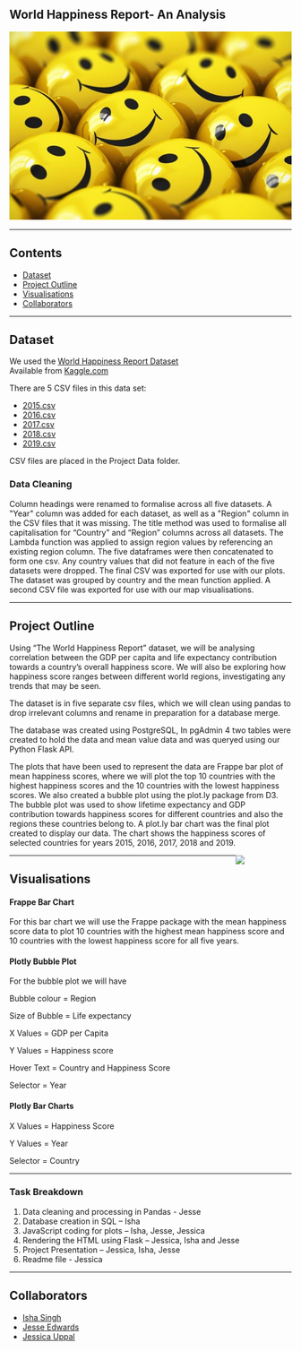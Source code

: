 ﻿## World Happiness Report- An Analysis 


![Title Image](Images/README_image.jpg)

--------------------------------------------------------------------------------------------------------------------------------------------------------------------------

## Contents

* [Dataset](#dataset-header)
* [Project Outline](#project-header)
* [Visualisations](#visualisation-header)
* [Collaborators](#team-header)

--------------------------------------------------------------------------------------------------------------------------------------------------------------------------

## <a id="dataset-header"></a>Dataset

We used the [World Happiness Report Dataset](https://www.kaggle.com/unsdsn/world-happiness)\
Available from [Kaggle.com](https://www.kaggle.com)

There are 5 CSV files in this data set: 

* [2015.csv](https://www.kaggle.com/unsdsn/world-happiness?select=2015.csv)
* [2016.csv](https://www.kaggle.com/unsdsn/world-happiness?select=2016.csv)
* [2017.csv](https://www.kaggle.com/unsdsn/world-happiness?select=2017.csv)
* [2018.csv](https://www.kaggle.com/unsdsn/world-happiness?select=2018.csv)
* [2019.csv](https://www.kaggle.com/unsdsn/world-happiness?select=2019.csv)

CSV files are placed in the Project Data folder.

### Data Cleaning
Column headings were renamed to formalise across all five datasets.
A "Year" column was added for each dataset, as well as a "Region" column in the CSV files that it was missing.
The title method was used to formalise all capitalisation for “Country” and “Region” columns across all datasets.
The Lambda function was applied to assign region values by referencing an existing region column.
The five dataframes were then concatenated to form one csv.
Any country values that did not feature in each of the five datasets were dropped.
The final CSV was exported for use with our plots. The dataset was grouped by country and the mean function applied. 
A second CSV file was exported for use with our map visualisations.

--------------------------------------------------------------------------------------------------------------------------------------------------------------------------


## <a id="project-header"></a>Project Outline

Using “The World Happiness Report” dataset, we will be analysing correlation between the GDP per capita and life expectancy contribution towards a country’s overall happiness score. We will also be exploring how happiness score ranges between different world regions, investigating any trends that may be seen. 

The dataset is in five separate csv files, which we will clean using pandas to drop irrelevant columns and rename in preparation for a database merge.
  
The database was created using PostgreSQL, In pgAdmin 4 two tables were created to hold the data and mean value data and was queryed using our Python Flask API.

The plots that have been used to represent the data are Frappe bar plot of mean happiness scores, where we will plot the top 10 countries with the highest happiness scores and the 10 countries with the lowest happiness scores. We also created a bubble plot using the plot.ly package from D3. The bubble plot was used to show lifetime expectancy and GDP contribution towards happiness scores for different countries and also the regions these countries belong to. A plot.ly bar chart was the final plot created to display our data. The chart shows the happiness scores of selected countries for years 2015, 2016, 2017, 2018 and 2019. 


[<img src="https://wiki.postgresql.org/images/a/a4/PostgreSQL_logo.3colors.svg" align="right"  width="100">](https://www.postgresql.org/)


--------------------------------------------------------------------------------------------------------------------------------------------------------------------------

## <a id="visualisation-header"></a>Visualisations

#### Frappe Bar Chart

For this bar chart we will use the Frappe package with the mean happiness score data to plot 10 countries with the highest mean happiness score and 10 countries with the lowest happiness score for all five years.

#### Plotly Bubble Plot
For the bubble plot we will have

Bubble colour = Region

Size of Bubble = Life expectancy

X Values = GDP per Capita

Y Values = Happiness score

Hover Text = Country and Happiness Score

Selector = Year

#### Plotly Bar Charts

X Values = Happiness Score

Y Values = Year

Selector = Country

----------------------------------------------------------------------------------------------------------------------------

### Task Breakdown

1. Data cleaning and processing in Pandas - Jesse
2. Database creation in SQL – Isha
3. JavaScript coding for plots – Isha, Jesse, Jessica 
4. Rendering the HTML using Flask – Jessica, Isha and Jesse 
5. Project Presentation – Jessica, Isha, Jesse
6. Readme file - Jessica

----------------------------------------------------------------------------------------------------------------------------

## <a id="team-header"></a>Collaborators

* [Isha Singh](https://github.com/isha167)
* [Jesse Edwards](https://github.com/Squonk713)
* [Jessica Uppal](https://github.com/JessicaUppal)


